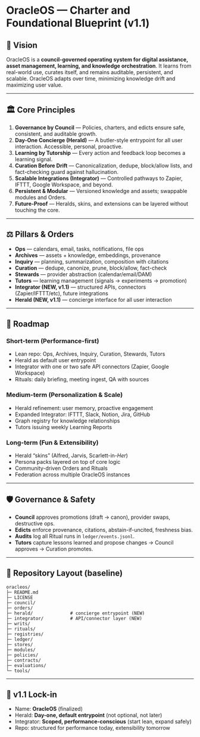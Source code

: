 # OracleOS — Charter and Foundational Blueprint (v1.1)

## 🌌 Vision

OracleOS is a **council-governed operating system for digital assistance, asset management, learning, and knowledge orchestration**. It learns from real-world use, curates itself, and remains auditable, persistent, and scalable. OracleOS adapts over time, minimizing knowledge drift and maximizing user value.

---

## 🏛 Core Principles

1. **Governance by Council** — Policies, charters, and edicts ensure safe, consistent, and auditable growth.
2. **Day-One Concierge (Herald)** — A butler-style entrypoint for all user interaction. Accessible, personal, proactive.
3. **Learning by Tutorship** — Every action and feedback loop becomes a learning signal.
4. **Curation Before Drift** — Canonicalization, dedupe, block/allow lists, and fact-checking guard against hallucination.
5. **Scalable Integrations (Integrator)** — Controlled pathways to Zapier, IFTTT, Google Workspace, and beyond.
6. **Persistent & Modular** — Versioned knowledge and assets; swappable modules and Orders.
7. **Future-Proof** — Heralds, skins, and extensions can be layered without touching the core.

---

## ⚖️ Pillars & Orders

* **Ops** — calendars, email, tasks, notifications, file ops
* **Archives** — assets + knowledge, embeddings, provenance
* **Inquiry** — planning, summarization, composition with citations
* **Curation** — dedupe, canonize, prune, block/allow, fact-check
* **Stewards** — provider abstraction (calendar/email/DAM)
* **Tutors** — learning management (signals → experiments → promotion)
* **Integrator (NEW, v1.1)** — structured APIs, connectors (Zapier/IFTTT/etc), future integrations
* **Herald (NEW, v1.1)** — concierge interface for all user interaction

---

## 🧭 Roadmap

### Short-term (Performance-first)

* Lean repo: Ops, Archives, Inquiry, Curation, Stewards, Tutors
* Herald as default user entrypoint
* Integrator with one or two safe API connectors (Zapier, Google Workspace)
* Rituals: daily briefing, meeting ingest, QA with sources

### Medium-term (Personalization & Scale)

* Herald refinement: user memory, proactive engagement
* Expanded Integrator: IFTTT, Slack, Notion, Jira, GitHub
* Graph registry for knowledge relationships
* Tutors issuing weekly Learning Reports

### Long-term (Fun & Extensibility)

* Herald “skins” (Alfred, Jarvis, Scarlett-in-*Her*)
* Persona packs layered on top of core logic
* Community-driven Orders and Rituals
* Federation across multiple OracleOS instances

---

## 🛡 Governance & Safety

* **Council** approves promotions (draft → canon), provider swaps, destructive ops.
* **Edicts** enforce provenance, citations, abstain-if-uncited, freshness bias.
* **Audits** log all Ritual runs in `ledger/events.jsonl`.
* **Tutors** capture lessons learned and propose changes → Council approves → Curation promotes.

---

## 📂 Repository Layout (baseline)

```
oracleos/
├─ README.md
├─ LICENSE
├─ council/
├─ orders/
├─ herald/              # concierge entrypoint (NEW)
├─ integrator/          # API/connector layer (NEW)
├─ writs/
├─ rituals/
├─ registries/
├─ ledger/
├─ stores/
├─ modules/
├─ policies/
├─ contracts/
├─ evaluations/
└─ tools/
```

---

## 📌 v1.1 Lock-in

* Name: **OracleOS** (finalized)
* Herald: **Day-one, default entrypoint** (not optional, not later)
* Integrator: **Scoped, performance-conscious** (start lean, expand safely)
* Repo: structured for performance today, extensibility tomorrow

